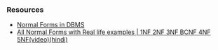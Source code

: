 ### Resources
- [Normal Forms in DBMS](https://www.geeksforgeeks.org/normal-forms-in-dbms/)
- [All Normal Forms with Real life examples | 1NF 2NF 3NF BCNF 4NF 5NF(video)(hindi)](https://youtu.be/EGEwkad_llA)
